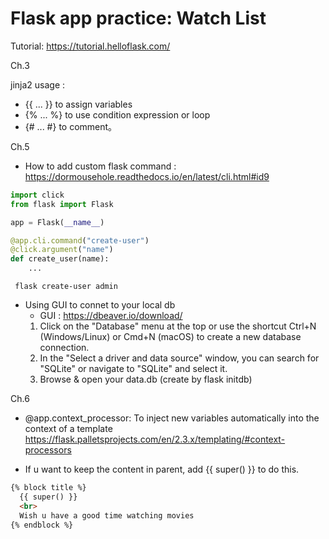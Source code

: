 # Flask app practice: Watch List 

Tutorial: https://tutorial.helloflask.com/

Ch.3

jinja2 usage :

- {{ ... }} to assign variables
- {% ... %} to use condition expression or loop
- {# ... #} to comment。

Ch.5

- How to add custom flask command : https://dormousehole.readthedocs.io/en/latest/cli.html#id9

```python
import click
from flask import Flask

app = Flask(__name__)

@app.cli.command("create-user")
@click.argument("name")
def create_user(name):
    ...
```
```commandline
 flask create-user admin
```

- Using GUI to connet to your local db
  - GUI : https://dbeaver.io/download/
  1. Click on the "Database" menu at the top or use the shortcut Ctrl+N (Windows/Linux) or Cmd+N (macOS) to create a new database connection.
  2. In the "Select a driver and data source" window, you can search for "SQLite" or navigate to "SQLite" and select it.
  3. Browse & open your data.db (create by flask initdb)


Ch.6

- @app.context_processor: To inject new variables automatically into the context of a template 
https://flask.palletsprojects.com/en/2.3.x/templating/#context-processors

- If u want to keep the content in parent, add {{ super() }} to do this.
```html
{% block title %}
  {{ super() }}
  <br>
  Wish u have a good time watching movies
{% endblock %}
```